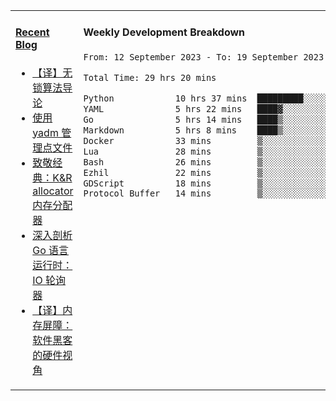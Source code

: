 <table width="960px">
<tr>
<td valign="top" width="50%">

#### <a href="https://www.kongjun18.me" target="_blank">Recent Blog</a>

<!-- BLOG-POST-LIST:START -->
- [【译】无锁算法导论](https://kongjun18.github.io/posts/2023/07/14/)
- [使用 yadm 管理点文件](https://kongjun18.github.io/posts/2023/04/07/)
- [致敬经典：K&amp;R allocator 内存分配器](https://kongjun18.github.io/posts/2022/12/12/)
- [深入剖析 Go 语言运行时：IO 轮询器](https://kongjun18.github.io/posts/2022/11/21/)
- [【译】内存屏障：软件黑客的硬件视角](https://kongjun18.github.io/posts/2022/11/03/)
<!-- BLOG-POST-LIST:END -->

</td>
<td valign="top" width="50%">

#### Weekly Development Breakdown

<!--START_SECTION:waka-->

```txt
From: 12 September 2023 - To: 19 September 2023

Total Time: 29 hrs 20 mins

Python            10 hrs 37 mins  █████████░░░░░░░░░░░░░░░░   36.21 %
YAML              5 hrs 22 mins   ████▓░░░░░░░░░░░░░░░░░░░░   18.34 %
Go                5 hrs 14 mins   ████▒░░░░░░░░░░░░░░░░░░░░   17.87 %
Markdown          5 hrs 8 mins    ████▒░░░░░░░░░░░░░░░░░░░░   17.50 %
Docker            33 mins         ▒░░░░░░░░░░░░░░░░░░░░░░░░   01.91 %
Lua               28 mins         ▒░░░░░░░░░░░░░░░░░░░░░░░░   01.63 %
Bash              26 mins         ▒░░░░░░░░░░░░░░░░░░░░░░░░   01.48 %
Ezhil             22 mins         ▒░░░░░░░░░░░░░░░░░░░░░░░░   01.25 %
GDScript          18 mins         ▒░░░░░░░░░░░░░░░░░░░░░░░░   01.07 %
Protocol Buffer   14 mins         ▒░░░░░░░░░░░░░░░░░░░░░░░░   00.83 %
```

<!--END_SECTION:waka-->
</td>
</tr>

</table>
